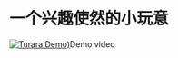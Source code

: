 # 一个兴趣使然的小玩意
[![Turara Demo)](https://s1.hdslb.com/bfs/static/player/img/ploading.gif)](https://www.bilibili.com/video/BV1eC4y187sM)Demo video
